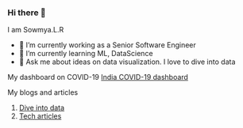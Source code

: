 ### Hi there 👋

I am Sowmya.L.R 


- 🔭 I’m currently working as a Senior Software Engineer
- 🌱 I’m currently learning ML, DataScience
- 💬 Ask me about ideas on data visualization. I love to dive into data

My dashboard on COVID-19 <a href="https://floating-headland-94470.herokuapp.com/">India COVID-19 dashboard</a>

My blogs and articles

1. <a href="https://www.quora.com/q/bqoigtqpvsgefxue">Dive into data</a>
2. <a href="https://auth.geeksforgeeks.org/user/sowmya.l.r/articles">Tech articles</a>

<!--
**SowmyaLR/SowmyaLR** is a ✨ _special_ ✨ repository because its `README.md` (this file) appears on your GitHub profile.

Here are some ideas to get you started:

- 🔭 I’m currently working on ...
- 🌱 I’m currently learning ...
- 👯 I’m looking to collaborate on ...
- 🤔 I’m looking for help with ...
- 💬 Ask me about ...
- 📫 How to reach me: ...
- 😄 Pronouns: ...
- ⚡ Fun fact: ...
-->
